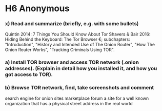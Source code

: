 # H6 Anonymous
### x) Read and summarize (briefly, e.g. with some bullets)

Quintin 2014: 7 Things You Should Know About Tor
Shavers & Bair 2016: Hiding Behind the Keyboard: The Tor Browser €; subchapters: "Introduction", "History and Intended Use of The Onion Router", "How The Onion Router Works", "Tracking Criminals Using TOR".

### a) Install TOR browser and access TOR network (.onion addresses). (Explain in detail how you installed it, and how you got access to TOR).

### b) Browse TOR network, find, take screenshots and comment

search engine for onion sites
marketplace
forum
a site for a well known organization that has a physical street address in the real world
